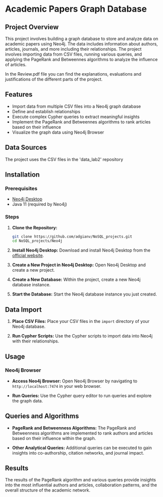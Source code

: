 # Academic Papers Graph Database

## Project Overview

This project involves building a graph database to store and analyze data on academic papers using Neo4j. The data includes information about authors, articles, journals, and more including their relationships. The project involves importing data from CSV files, running various queries, and applying the PageRank and Betweennes algorithms to analyze the influence of articles.

In the Review.pdf file you can find the explanations, evaluations and justifications of the different parts of the project.

## Features

- Import data from multiple CSV files into a Neo4j graph database
- Define and establish relationships
- Execute complex Cypher queries to extract meaningful insights
- Implement the PageRank and Betweennes algorithms to rank articles based on their influence
- Visualize the graph data using Neo4j Browser

## Data Sources

The project uses the CSV files in the 'data_lab2' repository

## Installation

### Prerequisites

- [Neo4j Desktop](https://neo4j.com/download/)
- Java 11 (required by Neo4j)

### Steps

1. **Clone the Repository:**
    ```bash
    git clone https://github.com/adgianv/NoSQL_projects.git
    cd NoSQL_projects/Neo4j
    ```

2. **Install Neo4j Desktop:**
    Download and install Neo4j Desktop from the [official website](https://neo4j.com/download/).

3. **Create a New Project in Neo4j Desktop:**
    Open Neo4j Desktop and create a new project.

4. **Create a New Database:**
    Within the project, create a new Neo4j database instance.

5. **Start the Database:**
    Start the Neo4j database instance you just created.

## Data Import

1. **Place CSV Files:**
    Place your CSV files in the `import` directory of your Neo4j database.

2. **Run Cypher Scripts:**
    Use the Cypher scripts to import data into Neo4j with their relationships.


## Usage

### Neo4j Browser

- **Access Neo4j Browser:** Open Neo4j Browser by navigating to `http://localhost:7474` in your web browser.

- **Run Queries:** Use the Cypher query editor to run queries and explore the graph data.


## Queries and Algorithms

- **PageRank and Betweenness Algorithms:**
    The PageRank and Betweenness algorithms are implemented to rank authors and articles based on their influence within the graph.

- **Other Analytical Queries:**
    Additional queries can be executed to gain insights into co-authorship, citation networks, and journal impact.

## Results

The results of the PageRank algorithm and various queries provide insights into the most influential authors and articles, collaboration patterns, and the overall structure of the academic network.
